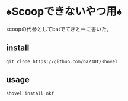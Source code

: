 # ♠Scoopできないやつ用♠

scoopの代替としてbatでてきとーに書いた。

## install
```
git clone https://github.com/ba230t/shovel
```

## usage
```
shovel install nkf
```
